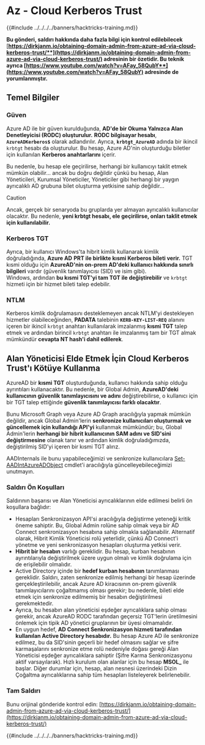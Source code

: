 # Az - Cloud Kerberos Trust

{{#include ../../../../banners/hacktricks-training.md}}

**Bu gönderi, saldırı hakkında daha fazla bilgi için kontrol edilebilecek** [**https://dirkjanm.io/obtaining-domain-admin-from-azure-ad-via-cloud-kerberos-trust/**](https://dirkjanm.io/obtaining-domain-admin-from-azure-ad-via-cloud-kerberos-trust/) **adresinin bir özetidir. Bu teknik ayrıca** [**https://www.youtube.com/watch?v=AFay_58QubY**](https://www.youtube.com/watch?v=AFay_58QubY)** adresinde de yorumlanmıştır.**

## Temel Bilgiler

### Güven

Azure AD ile bir güven kurulduğunda, **AD'de bir Okuma Yalnızca Alan Denetleyicisi (RODC) oluşturulur.** **RODC bilgisayar hesabı**, **`AzureADKerberos$`** olarak adlandırılır. Ayrıca, **`krbtgt_AzureAD`** adında bir ikincil `krbtgt` hesabı da oluşturulur. Bu hesap, Azure AD'nin oluşturduğu biletler için kullanılan **Kerberos anahtarlarını** içerir.

Bu nedenle, bu hesap ele geçirilirse, herhangi bir kullanıcıyı taklit etmek mümkün olabilir... ancak bu doğru değildir çünkü bu hesap, Alan Yöneticileri, Kurumsal Yöneticiler, Yöneticiler gibi herhangi bir yaygın ayrıcalıklı AD grubuna bilet oluşturma yetkisine sahip değildir...

> [!CAUTION]
> Ancak, gerçek bir senaryoda bu gruplarda yer almayan ayrıcalıklı kullanıcılar olacaktır. Bu nedenle, **yeni krbtgt hesabı, ele geçirilirse, onları taklit etmek için kullanılabilir.**

### Kerberos TGT

Ayrıca, bir kullanıcı Windows'ta hibrit kimlik kullanarak kimlik doğruladığında, **Azure AD** **PRT ile birlikte kısmi Kerberos bileti verir.** TGT kısmi olduğu için **AzureAD'nin on-prem AD'deki kullanıcı hakkında sınırlı bilgileri** vardır (güvenlik tanımlayıcısı (SID) ve isim gibi).\
Windows, ardından **bu kısmi TGT'yi tam TGT ile değiştirebilir** ve `krbtgt` hizmeti için bir hizmet bileti talep edebilir.

### NTLM

Kerberos kimlik doğrulamasını desteklemeyen ancak NTLM'yi destekleyen hizmetler olabileceğinden, **PADATA** talebinin **`KERB-KEY-LIST-REQ`** alanını içeren bir ikincil `krbtgt` anahtarı kullanılarak imzalanmış **kısmi TGT** talep etmek ve ardından birincil `krbtgt` anahtarı ile imzalanmış tam bir TGT almak mümkündür **cevapta NT hash'i dahil edilerek**.

## Alan Yöneticisi Elde Etmek İçin Cloud Kerberos Trust'ı Kötüye Kullanma <a href="#abusing-cloud-kerberos-trust-to-obtain-domain-admin" id="abusing-cloud-kerberos-trust-to-obtain-domain-admin"></a>

AzureAD bir **kısmi TGT** oluşturduğunda, kullanıcı hakkında sahip olduğu ayrıntıları kullanacaktır. Bu nedenle, bir Global Admin, **AzureAD'deki kullanıcının güvenlik tanımlayıcısını ve adını** değiştirebilirse, o kullanıcı için bir TGT talep ettiğinde **güvenlik tanımlayıcısı farklı olacaktır**.

Bunu Microsoft Graph veya Azure AD Graph aracılığıyla yapmak mümkün değildir, ancak Global Admin'lerin **senkronize kullanıcıları oluşturmak ve güncellemek için kullandığı API'yi** kullanmak mümkündür; bu, Global Admin'lerin **herhangi bir hibrit kullanıcının SAM adını ve SID'sini değiştirmesine** olanak tanır ve ardından kimlik doğruladığımızda, değiştirilmiş SID'yi içeren bir kısmi TGT alırız.

AADInternals ile bunu yapabileceğimizi ve senkronize kullanıcılara [Set-AADIntAzureADObject](https://aadinternals.com/aadinternals/#set-aadintazureadobject-a) cmdlet'i aracılığıyla güncelleyebileceğimizi unutmayın.

### Saldırı Ön Koşulları <a href="#attack-prerequisites" id="attack-prerequisites"></a>

Saldırının başarısı ve Alan Yöneticisi ayrıcalıklarının elde edilmesi belirli ön koşullara bağlıdır:

- Hesapları Senkronizasyon API'si aracılığıyla değiştirme yeteneği kritik öneme sahiptir. Bu, Global Admin rolüne sahip olmak veya bir AD Connect senkronizasyon hesabına sahip olmakla sağlanabilir. Alternatif olarak, Hibrit Kimlik Yöneticisi rolü yeterlidir, çünkü AD Connect'i yönetme ve yeni senkronizasyon hesapları oluşturma yetkisi verir.
- **Hibrit bir hesabın** varlığı gereklidir. Bu hesap, kurban hesabının ayrıntılarıyla değiştirilmek üzere uygun olmalı ve kimlik doğrulama için de erişilebilir olmalıdır.
- Active Directory içinde bir **hedef kurban hesabının** tanımlanması gereklidir. Saldırı, zaten senkronize edilmiş herhangi bir hesap üzerinde gerçekleştirilebilir, ancak Azure AD kiracısının on-prem güvenlik tanımlayıcılarını çoğaltmamış olması gerekir; bu nedenle, bileti elde etmek için senkronize edilmemiş bir hesabın değiştirilmesi gerekmektedir.
- Ayrıca, bu hesabın alan yöneticisi eşdeğer ayrıcalıklara sahip olması gerekir, ancak AzureAD RODC tarafından geçersiz TGT'lerin üretilmesini önlemek için tipik AD yönetici gruplarının bir üyesi olmamalıdır.
- En uygun hedef, **AD Connect Senkronizasyon hizmeti tarafından kullanılan Active Directory hesabıdır.** Bu hesap Azure AD ile senkronize edilmez, bu da SID'sinin geçerli bir hedef olmasını sağlar ve şifre karmaşalarını senkronize etme rolü nedeniyle doğası gereği Alan Yöneticisi eşdeğer ayrıcalıklara sahiptir (Şifre Karma Senkronizasyonu aktif varsayılarak). Hızlı kurulum olan alanlar için bu hesap **MSOL\_** ile başlar. Diğer durumlar için, hesap, alan nesnesi üzerindeki Dizin Çoğaltma ayrıcalıklarına sahip tüm hesapları listeleyerek belirlenebilir.

### Tam Saldırı <a href="#the-full-attack" id="the-full-attack"></a>

Bunu orijinal gönderide kontrol edin: [https://dirkjanm.io/obtaining-domain-admin-from-azure-ad-via-cloud-kerberos-trust/](https://dirkjanm.io/obtaining-domain-admin-from-azure-ad-via-cloud-kerberos-trust/)

{{#include ../../../../banners/hacktricks-training.md}}

